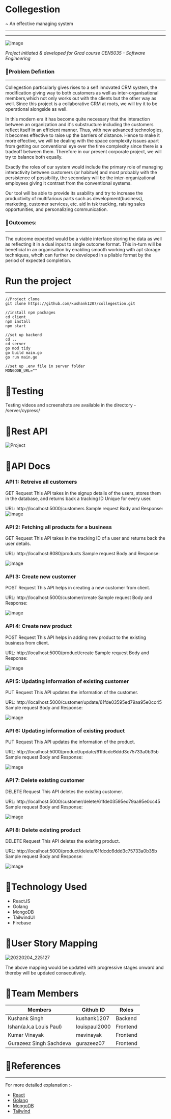 # Collegestion 

~ An effective managing system 

--------
--------

![image](https://user-images.githubusercontent.com/43453205/160801161-77202711-3dca-4b12-ad73-0a776a6b1788.png)

*Project initiated & developed for Grad course CEN5035 - Software Engineering*


### 🚀Problem Defintion
--------
Collegestion particularly gives rises to a self innovated CRM system, the modification giving way to both customers as well as inter-organisational members,which not only works out with the clients but the other way as well. Since this project is a collaborative CRM at roots, we will try it to be operational alongside as well. 

In this modern era it has become quite necessary that the interaction between an organization and it's substructure including the customers reflect itself in an efficient manner. Thus, with new advanced technologies, it becomes effective to raise up the barriers of distance. Hence to make it more effective, we will be dealing with the space complexity issues apart from getting our conventional eye over the time complexity since there is a tradeoff between them. Therefore in our present corporate project, we will try to balance both equally.

Exactly the roles of our system would include the primary role of managing interactivity between customers (or habitué) and most probably with the persistence of possibility, the secondary will be the inter-organizational employees giving it contrast from the conventional systems.

Our tool will be able to provide its usability and try to increase the productivity of multifarious parts such as development(business), marketing, customer services, etc. aid in tsk tracking, raising sales opportunities, and personalizing communication.


### 🚀Outcomes:
--------
The outcome expected would be a viable interface storing the data as well as reflecting it in a dual input to single outcome format. This in-turn will be beneficial in an organisation by enabling smooth working with apt storage techniques, whcih can further be developed in a pliable format by the period of expected completion.

# Run the project
--------
```
//Project clone
git clone https://github.com/kushank1207/collegestion.git

//install npm packages
cd client
npm install
npm start

//set up backend
cd ..
cd server
go mod tidy
go build main.go
go run main.go

//set up .env file in server folder
MONGODB_URL=""
```

# 🚀Testing
Testing videos and screenshots are available in the directory - /server/cypress/

# 🚀Rest API
![Project](https://user-images.githubusercontent.com/66404378/153310836-89ec67fe-f294-4038-8784-85d6bfd2b272.gif)

# 🚀API Docs

### API 1: Retreive all customers

GET Request
This API takes in the signup details of the users, stores them in the database, and returns back a tracking ID Unique for every user.

URL: http://localhost:5000/customers
Sample request Body and Response:
![image](https://user-images.githubusercontent.com/63755171/164360736-7ec34380-2887-48f9-9079-80476006f88d.png)


### API 2: Fetching all products for a business

GET Request
This API takes in the tracking ID of a user and returns back the user details.

URL: http://localhost:8080/products
Sample request Body and Response:

![image](https://user-images.githubusercontent.com/63755171/164360768-adb7b776-f406-4f75-ae8c-4ce13b7f6145.png)


### API 3: Create new customer

POST Request
This API helps in creating a new customer from client.

URL: http://localhost:5000/customer/create
Sample request Body and Response:

![image](https://user-images.githubusercontent.com/63755171/164360821-db9f459c-9025-414e-ad61-f09ee8dddc34.png)


### API 4: Create new product

POST Request
This API helps in adding new product to the existing business from client.

URL: http://localhost:5000/product/create
Sample request Body and Response:

![image](https://user-images.githubusercontent.com/63755171/164360864-3d085823-35e3-4096-9488-a71e694b6ae7.png)


### API 5: Updating information of existing customer

PUT Request
This API updates the information of the customer.

URL: http://localhost:5000/customer/update/61fde03595ed79aa95e0cc45
Sample request Body and Response:

![image](https://user-images.githubusercontent.com/63755171/164360898-949a3fee-3f9d-4be1-9fe8-20ba1001415a.png)


### API 6: Updating information of existing product

PUT Request
This API updates the information of the product.

URL: http://localhost:5000/product/update/61fdcdc6ddd3c75733a0b35b
Sample request Body and Response:

![image](https://user-images.githubusercontent.com/63755171/164360943-7ae22beb-35d9-44f9-a83d-2454a313063b.png)


### API 7: Delete existing customer 

DELETE Request
This API deletes the existing customer.

URL: http://localhost:5000/customer/delete/61fde03595ed79aa95e0cc45
Sample request Body and Response:

![image](https://user-images.githubusercontent.com/63755171/164360992-14d5adbd-7e49-4eb7-834d-ce700f37c98b.png)


### API 8: Delete existing product 

DELETE Request
This API deletes the existing product.

URL: http://localhost:5000/product/delete/61fdcdc6ddd3c75733a0b35b
Sample request Body and Response:

![image](https://user-images.githubusercontent.com/63755171/164361024-d7b3f160-4eb9-4780-88f2-6328540110db.png)


# 🚀Technology Used

* ReactJS
* Golang
* MongoDB
* TailwindUI
* Firebase

# 🚀User Story Mapping
![20220204_225127](https://user-images.githubusercontent.com/43453205/152628375-e2d91300-0590-42d4-b191-273c69e23655.jpg)


The above mapping would be updated with progressive stages onward and thereby will be updated consecutively.

# 🚀Team Members

| Members                 | Github ID     | Roles |
| ----------------------- | ------------- |-------|
| Kushank Singh           | kushank1207   |Backend|
| Ishan(a.k.a Louis Paul) | louispaul2000 |Frontend|
| Kumar Vinayak           | mevinayak     |Frontend|
| Gurazeez Singh Sachdeva | gurazeez07    |Frontend|



# 🚀References
--------
For more detailed explanation :-

* [React](https://reactjs.org/)
* [Golang](https://go.dev/doc/)
* [MongoDB](https://docs.mongodb.com/)
* [Tailwind](https://tailwindui.com/documentation)

